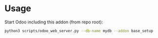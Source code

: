 # Usage

Start Odoo including this addon (from repo root):

```bash
python3 scripts/odoo_web_server.py --db-name mydb --addon base_setup
```
